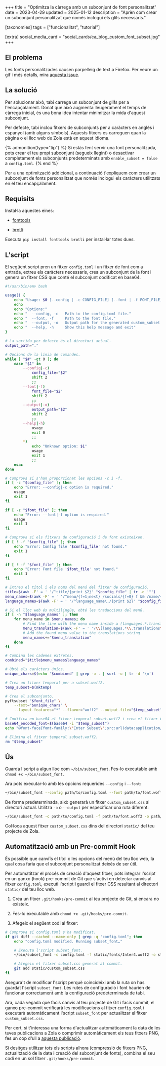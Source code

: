 +++
title = "Optimitza la càrrega amb un subconjunt de font personalitzat"
date = 2023-04-29
updated = 2025-01-12
description = "Aprèn com crear un subconjunt personalitzat que només inclogui els glifs necessaris."

[taxonomies]
tags = ["funcionalitat", "tutorial"]

[extra]
social_media_card = "social_cards/ca_blog_custom_font_subset.jpg"
+++

## El problema

Les fonts personalitzades causen parpelleig de text a Firefox. Per veure un gif i més detalls, mira [aquesta issue](https://github.com/welpo/tabi/issues/75).

## La solució

Per solucionar això, tabi carrega un subconjunt de glifs per a l'encapçalament. Donat que això augmenta lleugerament el temps de càrrega inicial, és una bona idea intentar minimitzar la mida d'aquest subconjunt.

Per defecte, tabi inclou fitxers de subconjunts per a caràcters en anglès i espanyol (amb alguns símbols). Aquests fitxers es carreguen quan la pàgina o el lloc web de Zola està en aquest idioma.

{% admonition(type="tip") %}
Si estàs fent servir una font personalitzada, pots crear el teu propi subconjunt (segueix llegint) o desactivar completament els subconjunts predeterminats amb `enable_subset = false` a `config.toml`.
{% end %}

Per a una optimització addicional, a continuació t'expliquem com crear un subconjunt de fonts personalitzat que només inclogui els caràcters utilitzats en el teu encapçalament.

## Requisits

Instal·la aquestes eines:

- [fonttools](https://github.com/fonttools/fonttools)

- [brotli](https://github.com/google/brotli)

Executa `pip install fonttools brotli` per instal·lar totes dues.

## L'script

El següent script pren un fitxer `config.toml` i un fitxer de font com a entrada, extreu els caràcters necessaris, crea un subconjunt de la font i genera un fitxer CSS que conté el subconjunt codificat en base64.

```bash
#!/usr/bin/env bash

usage() {
    echo "Usage: $0 [--config | -c CONFIG_FILE] [--font | -f FONT_FILE] [--output | -o OUTPUT_PATH]"
    echo
    echo "Options:"
    echo "  --config, -c   Path to the config.toml file."
    echo "  --font, -f     Path to the font file."
    echo "  --output, -o   Output path for the generated custom_subset.css file (default: current directory)"
    echo "  --help, -h     Show this help message and exit"
}

# La sortida per defecte és el directori actual.
output_path="."

# Opcions de la línia de comandes.
while [ "$#" -gt 0 ]; do
    case "$1" in
        --config|-c)
            config_file="$2"
            shift 2
            ;;
        --font|-f)
            font_file="$2"
            shift 2
            ;;
        --output|-o)
            output_path="$2"
            shift 2
            ;;
        --help|-h)
            usage
            exit 0
            ;;
        *)
            echo "Unknown option: $1"
            usage
            exit 1
            ;;
    esac
done

# Comprova si s'han proporcionat les opcions -c i -f.
if [ -z "$config_file" ]; then
    echo "Error: --config|-c option is required."
    usage
    exit 1
fi

if [ -z "$font_file" ]; then
    echo "Error: --font|-f option is required."
    usage
    exit 1
fi

# Comprova si els fitxers de configuració i de font existeixen.
if [ ! -f "$config_file" ]; then
    echo "Error: Config file '$config_file' not found."
    exit 1
fi

if [ ! -f "$font_file" ]; then
    echo "Error: Font file '$font_file' not found."
    exit 1
fi

# Extreu el títol i els noms del menú del fitxer de configuració.
title=$(awk -F' = ' '/^title/{print $2}' "$config_file" | tr -d '"')
menu_names=$(awk -F' = ' '/^menu/{f=1;next} /socials/{f=0} f && /name/{print $2}' "$config_file" | cut -d',' -f1 | tr -d '"' )
language_names=$(awk -F' = ' '/^language_name\./{print $2}' "$config_file" | tr -d '"' )

# Si el lloc web és multilingüe, obté les traduccions del menú.
if [ -n "$language_names" ]; then
    for menu_name in $menu_names; do
        # Find the line with the menu name inside a [languages.*.translations] section and get the translated menus.
        menu_translation=$(awk -F' = ' "/\\[languages.*\\.translations\\]/{f=1;next} /^\\[/ {f=0} f && /$menu_name =/{print \$2}" "$config_file" | tr -d '"' )
        # Add the found menu value to the translations string
        menu_names+="$menu_translation"
    done
fi

# Combina les cadenes extretes.
combined="$title$menu_names$language_names"

# Obté els caràcters únics.
unique_chars=$(echo "$combined" | grep -o . | sort -u | tr -d '\n')

# Crea un fitxer temporal per a subset.woff2.
temp_subset=$(mktemp)

# Crea el subconjunto.
pyftsubset "$font_file" \
    --text="$unique_chars" \
    --layout-features="*" --flavor="woff2" --output-file="$temp_subset" --with-zopfli

# Codifica en base64 el fitxer temporal subset.woff2 i crea el fitxer CSS.
base64_encoded_font=$(base64 -i "$temp_subset")
echo "@font-face{font-family:\"Inter Subset\";src:url(data:application/font-woff2;base64,$base64_encoded_font);}" > "$output_path/custom_subset.css"

# Elimina el fitxer temporal subset.woff2.
rm "$temp_subset"
```

## Ús

Guarda l'script a algun lloc com `~/bin/subset_font`. Fes-lo executable amb `chmod +x ~/bin/subset_font`.

Ara pots executar-lo amb les opcions requerides `--config` i `--font`:

```bash
~/bin/subset_font --config path/to/config.toml --font path/to/font.woff2
```

De forma predeterminada, això generarà un fitxer `custom_subset.css` al directori actual. Utilitza `-o` o `--output` per especificar una ruta diferent:

```bash
~/bin/subset_font -c path/to/config.toml -f path/to/font.woff2 -o path/to/output
```

Col·loca aquest fitxer `custom_subset.css` dins del directori `static/` del teu projecte de Zola.

## Automatització amb un Pre-commit Hook

És possible que canviïs el títol o les opcions del menú del teu lloc web, la qual cosa faria que el subconjunt personalitzat deixés de ser útil.

Per automatitzar el procés de creació d'aquest fitxer, pots integrar l'script en un ganxo (hook) pre-commit de Git que s'activi en detectar canvis al fitxer `config.toml`, executi l'script i guardi el fitxer CSS resultant al directori `static/` del teu lloc web.

1. Crea un fitxer `.git/hooks/pre-commit` al teu projecte de Git, si encara no existeix.

2. Fes-lo executable amb `chmod +x .git/hooks/pre-commit`.

3. Afegeix el següent codi al fitxer:

```bash
# Comprova si config.toml s'ha modificat.
if git diff --cached --name-only | grep -q "config.toml"; then
    echo "config.toml modified. Running subset_font…"

    # Executa l'script subset_font.
    ~/bin/subset_font -c config.toml -f static/fonts/Inter4.woff2 -o static/

    # Afegeix el fitxer subset.css generat al commit.
    git add static/custom_subset.css
fi
```

Asegura't de modificar l'script perquè coincideixi amb la ruta on has guardat l'script `subset_font`. Les rutes de configuració i font haurien de funcionar correctament amb la configuració predeterminada de tabi.

Ara, cada vegada que facis canvis al teu projecte de Git i facis commit, el ganxo pre-commit verificarà les modificacions al fitxer `config.toml` i executarà automàticament l'script `subset_font` per actualitzar el fitxer `custom_subset.css`.

Per cert, si t'interessa una forma d'actualitzar automàticament la data de les teves publicacions a Zola o comprimir automàticament els teus fitxers PNG, fes un cop d'ull a [aquesta publicació](https://osc.garden/ca/blog/zola-date-git-hook/).

Si desitges utilitzar tots els scripts alhora (compressió de fitxers PNG, actualització de la data i creació del subconjunt de fonts), combina el seu codi en un sol fitxer `.git/hooks/pre-commit`.
